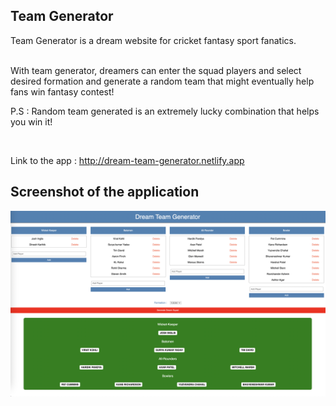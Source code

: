 ## Team Generator

Team Generator is a dream website for cricket fantasy sport fanatics. </br> </br>


With team generator, dreamers can enter the squad players and select desired formation and generate a random team that might eventually help fans win fantasy contest! </br>

P.S : Random team generated is an extremely lucky combination that helps you win it!


</br>


Link to the app : http://dream-team-generator.netlify.app

## Screenshot of the application


![Dream Team Generator](screenshot.png "Dream Team Generator")


